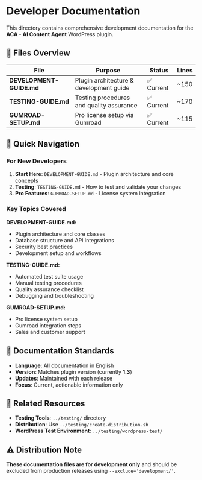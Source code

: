 # Developer Documentation

This directory contains comprehensive development documentation for the **ACA - AI Content Agent** WordPress plugin.

## 📁 Files Overview

| File | Purpose | Status | Lines |
|------|---------|--------|-------|
| **DEVELOPMENT-GUIDE.md** | Plugin architecture & development guide | ✅ Current | ~150 |
| **TESTING-GUIDE.md** | Testing procedures and quality assurance | ✅ Current | ~170 |
| **GUMROAD-SETUP.md** | Pro license setup via Gumroad | ✅ Current | ~115 |

## 🎯 Quick Navigation

### For New Developers
1. **Start Here**: `DEVELOPMENT-GUIDE.md` - Plugin architecture and core concepts
2. **Testing**: `TESTING-GUIDE.md` - How to test and validate your changes
3. **Pro Features**: `GUMROAD-SETUP.md` - License system integration

### Key Topics Covered

**DEVELOPMENT-GUIDE.md:**
- Plugin architecture and core classes
- Database structure and API integrations
- Security best practices
- Development setup and workflows

**TESTING-GUIDE.md:**
- Automated test suite usage
- Manual testing procedures
- Quality assurance checklist
- Debugging and troubleshooting

**GUMROAD-SETUP.md:**
- Pro license system setup
- Gumroad integration steps
- Sales and customer support

## 📝 Documentation Standards

- **Language**: All documentation in English
- **Version**: Matches plugin version (currently **1.3**)
- **Updates**: Maintained with each release
- **Focus**: Current, actionable information only

## 🔗 Related Resources

- **Testing Tools**: `../testing/` directory
- **Distribution**: Use `../testing/create-distribution.sh`
- **WordPress Test Environment**: `../testing/wordpress-test/`

## ⚠️ Distribution Note

**These documentation files are for development only** and should be excluded from production releases using `--exclude='development/'`.